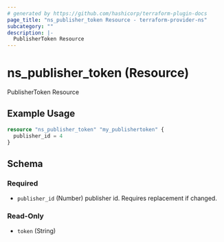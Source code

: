 ```yaml
---
# generated by https://github.com/hashicorp/terraform-plugin-docs
page_title: "ns_publisher_token Resource - terraform-provider-ns"
subcategory: ""
description: |-
  PublisherToken Resource
---
```


# ns_publisher_token (Resource)

PublisherToken Resource

## Example Usage

```terraform
resource "ns_publisher_token" "my_publishertoken" {
  publisher_id = 4
}
```

<!-- schema generated by tfplugindocs -->
## Schema

### Required

- `publisher_id` (Number) publisher id. Requires replacement if changed.

### Read-Only

- `token` (String)


